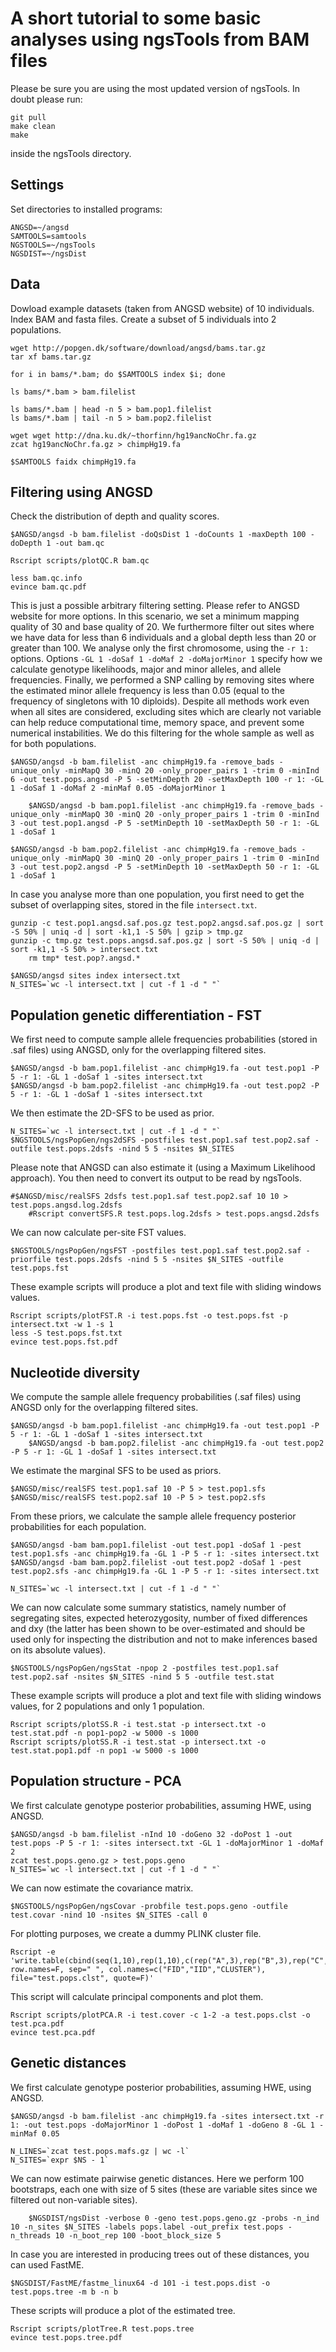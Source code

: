 
A short tutorial to some basic analyses using ngsTools from BAM files
===============

Please be sure you are using the most updated version of ngsTools. In doubt please run: 

	git pull
	make clean
	make
	
inside the ngsTools directory.


Settings
----------

Set directories to installed programs:

	ANGSD=~/angsd
	SAMTOOLS=samtools
	NGSTOOLS=~/ngsTools
	NGSDIST=~/ngsDist

Data
----------

Dowload example datasets (taken from ANGSD website) of 10 individuals.
Index BAM and fasta files.
Create a subset of 5 individuals into 2 populations.

	wget http://popgen.dk/software/download/angsd/bams.tar.gz
	tar xf bams.tar.gz

	for i in bams/*.bam; do $SAMTOOLS index $i; done

	ls bams/*.bam > bam.filelist

	ls bams/*.bam | head -n 5 > bam.pop1.filelist
	ls bams/*.bam | tail -n 5 > bam.pop2.filelist

	wget wget http://dna.ku.dk/~thorfinn/hg19ancNoChr.fa.gz
	zcat hg19ancNoChr.fa.gz > chimpHg19.fa

	$SAMTOOLS faidx chimpHg19.fa


Filtering using ANGSD
----------------------

Check the distribution of depth and quality scores.

	$ANGSD/angsd -b bam.filelist -doQsDist 1 -doCounts 1 -maxDepth 100 -doDepth 1 -out bam.qc

	Rscript scripts/plotQC.R bam.qc

	less bam.qc.info
	evince bam.qc.pdf

This is just a possible arbitrary filtering setting. Please refer to ANGSD website for more options. 
In this scenario, we set a minimum mapping quality of 30 and base quality of 20. 
We furthermore filter out sites where we have data for less than 6 individuals and a global depth less than 20 or greater than 100.
We analyse only the first chromosome, using the `-r 1:` options.
Options `-GL 1 -doSaf 1 -doMaf 2 -doMajorMinor 1` specify how we calculate genotype likelihoods, major and minor alleles, and allele frequencies.
Finally, we performed a SNP calling by removing sites where the estimated minor allele frequency is less than 0.05 (equal to the frequency of singletons with 10 diploids).
Despite all methods work even when all sites are considered, excluding sites which are clearly not variable can help reduce computational time, memory space, and prevent some numerical instabilities.
We do this filtering for the whole sample as well as for both populations.

	$ANGSD/angsd -b bam.filelist -anc chimpHg19.fa -remove_bads -unique_only -minMapQ 30 -minQ 20 -only_proper_pairs 1 -trim 0 -minInd 6 -out test.pops.angsd -P 5 -setMinDepth 20 -setMaxDepth 100 -r 1: -GL 1 -doSaf 1 -doMaf 2 -minMaf 0.05 -doMajorMinor 1

        $ANGSD/angsd -b bam.pop1.filelist -anc chimpHg19.fa -remove_bads -unique_only -minMapQ 30 -minQ 20 -only_proper_pairs 1 -trim 0 -minInd 3 -out test.pop1.angsd -P 5 -setMinDepth 10 -setMaxDepth 50 -r 1: -GL 1 -doSaf 1

	$ANGSD/angsd -b bam.pop2.filelist -anc chimpHg19.fa -remove_bads -unique_only -minMapQ 30 -minQ 20 -only_proper_pairs 1 -trim 0 -minInd 3 -out test.pop2.angsd -P 5 -setMinDepth 10 -setMaxDepth 50 -r 1: -GL 1 -doSaf 1

In case you analyse more than one population, you first need to get the subset of overlapping sites, stored in the file `intersect.txt`.

	gunzip -c test.pop1.angsd.saf.pos.gz test.pop2.angsd.saf.pos.gz | sort -S 50% | uniq -d | sort -k1,1 -S 50% | gzip > tmp.gz
	gunzip -c tmp.gz test.pops.angsd.saf.pos.gz | sort -S 50% | uniq -d | sort -k1,1 -S 50% > intersect.txt
        rm tmp* test.pop?.angsd.*

	$ANGSD/angsd sites index intersect.txt
	N_SITES=`wc -l intersect.txt | cut -f 1 -d " "`


Population genetic differentiation - FST
---------------

We first need to compute sample allele frequencies probabilities (stored in .saf files) using ANGSD, only for the overlapping filtered sites.

	$ANGSD/angsd -b bam.pop1.filelist -anc chimpHg19.fa -out test.pop1 -P 5 -r 1: -GL 1 -doSaf 1 -sites intersect.txt
	$ANGSD/angsd -b bam.pop2.filelist -anc chimpHg19.fa -out test.pop2 -P 5 -r 1: -GL 1 -doSaf 1 -sites intersect.txt

We then estimate the 2D-SFS to be used as prior.

	N_SITES=`wc -l intersect.txt | cut -f 1 -d " "`
	$NGSTOOLS/ngsPopGen/ngs2dSFS -postfiles test.pop1.saf test.pop2.saf -outfile test.pops.2dsfs -nind 5 5 -nsites $N_SITES

Please note that ANGSD can also estimate it (using a Maximum Likelihood approach). You then need to convert its output to be read by ngsTools.

	#$ANGSD/misc/realSFS 2dsfs test.pop1.saf test.pop2.saf 10 10 > test.pops.angsd.log.2dsfs
        #Rscript convertSFS.R test.pops.log.2dsfs > test.pops.angsd.2dsfs

We can now calculate per-site FST values.

	$NGSTOOLS/ngsPopGen/ngsFST -postfiles test.pop1.saf test.pop2.saf -priorfile test.pops.2dsfs -nind 5 5 -nsites $N_SITES -outfile test.pops.fst

These example scripts will produce a plot and text file with sliding windows values.

	Rscript scripts/plotFST.R -i test.pops.fst -o test.pops.fst -p intersect.txt -w 1 -s 1
	less -S test.pops.fst.txt
	evince test.pops.fst.pdf


Nucleotide diversity
----------------------------

We compute the sample allele frequency probabilities (.saf files) using ANGSD only for the overlapping filtered sites.

	$ANGSD/angsd -b bam.pop1.filelist -anc chimpHg19.fa -out test.pop1 -P 5 -r 1: -GL 1 -doSaf 1 -sites intersect.txt
        $ANGSD/angsd -b bam.pop2.filelist -anc chimpHg19.fa -out test.pop2 -P 5 -r 1: -GL 1 -doSaf 1 -sites intersect.txt

We estimate the marginal SFS to be used as priors.

	$ANGSD/misc/realSFS test.pop1.saf 10 -P 5 > test.pop1.sfs
	$ANGSD/misc/realSFS test.pop2.saf 10 -P 5 > test.pop2.sfs

From these priors, we calculate the sample allele frequency posterior probabilities for each population.

	$ANGSD/angsd -bam bam.pop1.filelist -out test.pop1 -doSaf 1 -pest test.pop1.sfs -anc chimpHg19.fa -GL 1 -P 5 -r 1: -sites intersect.txt
	$ANGSD/angsd -bam bam.pop2.filelist -out test.pop2 -doSaf 1 -pest test.pop2.sfs -anc chimpHg19.fa -GL 1 -P 5 -r 1: -sites intersect.txt

	N_SITES=`wc -l intersect.txt | cut -f 1 -d " "`

We can now calculate some summary statistics, namely number of segregating sites, expected heterozygosity, number of fixed differences and dxy (the latter has been shown to be over-estimated and should be used only for inspecting the distribution and not to make inferences based on its absolute values).

	$NGSTOOLS/ngsPopGen/ngsStat -npop 2 -postfiles test.pop1.saf test.pop2.saf -nsites $N_SITES -nind 5 5 -outfile test.stat

These example scripts will produce a plot and text file with sliding windows values, for 2 populations and only 1 population.

	Rscript scripts/plotSS.R -i test.stat -p intersect.txt -o test.stat.pdf -n pop1-pop2 -w 5000 -s 1000
	Rscript scripts/plotSS.R -i test.stat -p intersect.txt -o test.stat.pop1.pdf -n pop1 -w 5000 -s 1000


Population structure - PCA
-----------------------------

We first calculate genotype posterior probabilities, assuming HWE, using ANGSD.

	$ANGSD/angsd -b bam.filelist -nInd 10 -doGeno 32 -doPost 1 -out test.pops -P 5 -r 1: -sites intersect.txt -GL 1 -doMajorMinor 1 -doMaf 2
	zcat test.pops.geno.gz > test.pops.geno
	N_SITES=`wc -l intersect.txt | cut -f 1 -d " "`

We can now estimate the covariance matrix.

	$NGSTOOLS/ngsPopGen/ngsCovar -probfile test.pops.geno -outfile test.covar -nind 10 -nsites $N_SITES -call 0

For plotting purposes, we create a dummy PLINK cluster file.

	Rscript -e 'write.table(cbind(seq(1,10),rep(1,10),c(rep("A",3),rep("B",3),rep("C",4))), row.names=F, sep=" ", col.names=c("FID","IID","CLUSTER"), file="test.pops.clst", quote=F)'

This script will calculate principal components and plot them.

	Rscript scripts/plotPCA.R -i test.cover -c 1-2 -a test.pops.clst -o test.pca.pdf
	evince test.pca.pdf

Genetic distances
---------------

We first calculate genotype posterior probabilities, assuming HWE, using ANGSD.

	$ANGSD/angsd -b bam.filelist -anc chimpHg19.fa -sites intersect.txt -r 1: -out test.pops -doMajorMinor 1 -doPost 1 -doMaf 1 -doGeno 8 -GL 1 -minMaf 0.05

	N_LINES=`zcat test.pops.mafs.gz | wc -l`
	N_SITES=`expr $NS - 1`

We can now estimate pairwise genetic distances.
Here we perform 100 bootstraps, each one with size of 5 sites (these are variable sites since we filtered out non-variable sites).

        $NGSDIST/ngsDist -verbose 0 -geno test.pops.geno.gz -probs -n_ind 10 -n_sites $N_SITES -labels pops.label -out_prefix test.pops -n_threads 10 -n_boot_rep 100 -boot_block_size 5

In case you are interested in producing trees out of these distances, you can used FastME.

	$NGSDIST/FastME/fastme_linux64 -d 101 -i test.pops.dist -o test.pops.tree -m b -n b

These scripts will produce a plot of the estimated tree.

	Rscript scripts/plotTree.R test.pops.tree
	evince test.pops.tree.pdf


